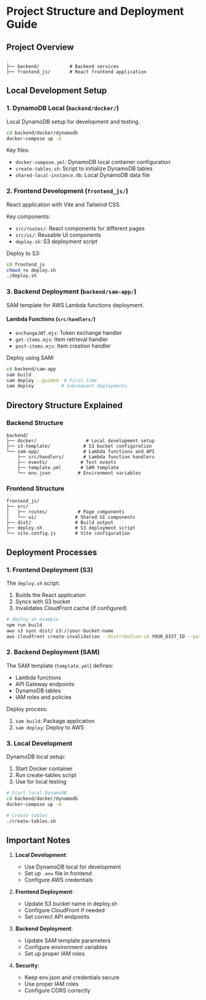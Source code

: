 # Project Structure and Deployment Guide

## Project Overview

```
.
├── backend/           # Backend services
├── frontend_js/       # React frontend application
```

## Local Development Setup

### 1. DynamoDB Local (`backend/docker/`)
Local DynamoDB setup for development and testing.

```bash
cd backend/docker/dynamodb
docker-compose up -d
```

Key files:
- `docker-compose.yml`: DynamoDB local container configuration
- `create-tables.sh`: Script to initialize DynamoDB tables
- `shared-local-instance.db`: Local DynamoDB data file

### 2. Frontend Development (`frontend_js/`)
React application with Vite and Tailwind CSS.

Key components:
- `src/routes/`: React components for different pages
- `src/ui/`: Reusable UI components
- `deploy.sh`: S3 deployment script

Deploy to S3:
```bash
cd frontend_js
chmod +x deploy.sh
./deploy.sh
```

### 3. Backend Deployment (`backend/sam-app/`)
SAM template for AWS Lambda functions deployment.

#### Lambda Functions (`src/handlers/`)
- `exchangeJWT.mjs`: Token exchange handler
- `get-items.mjs`: Item retrieval handler
- `post-items.mjs`: Item creation handler

Deploy using SAM:
```bash
cd backend/sam-app
sam build
sam deploy --guided  # First time
sam deploy          # Subsequent deployments
```

## Directory Structure Explained

### Backend Structure
```
backend/
├── docker/                  # Local development setup
├── s3-template/            # S3 bucket configuration
└── sam-app/                # Lambda functions and API
    ├── src/handlers/       # Lambda function handlers
    ├── events/            # Test events
    ├── template.yml       # SAM template
    └── env.json          # Environment variables
```

### Frontend Structure
```
frontend_js/
├── src/
│   ├── routes/           # Page components
│   └── ui/              # Shared UI components
├── dist/                # Build output
├── deploy.sh            # S3 deployment script
└── vite.config.js       # Vite configuration
```

## Deployment Processes

### 1. Frontend Deployment (S3)
The `deploy.sh` script:
1. Builds the React application
2. Syncs with S3 bucket
3. Invalidates CloudFront cache (if configured)

```bash
# deploy.sh example
npm run build
aws s3 sync dist/ s3://your-bucket-name
aws cloudfront create-invalidation --distribution-id YOUR_DIST_ID --paths "/*"
```

### 2. Backend Deployment (SAM)
The SAM template (`template.yml`) defines:
- Lambda functions
- API Gateway endpoints
- DynamoDB tables
- IAM roles and policies

Deploy process:
1. `sam build`: Package application
2. `sam deploy`: Deploy to AWS

### 3. Local Development
DynamoDB local setup:
1. Start Docker container
2. Run create-tables script
3. Use for local testing

```bash
# Start local DynamoDB
cd backend/docker/dynamodb
docker-compose up -d

# Create tables
./create-tables.sh
```

## Important Notes

1. **Local Development**:
   - Use DynamoDB local for development
   - Set up `.env` file in frontend
   - Configure AWS credentials

2. **Frontend Deployment**:
   - Update S3 bucket name in deploy.sh
   - Configure CloudFront if needed
   - Set correct API endpoints

3. **Backend Deployment**:
   - Update SAM template parameters
   - Configure environment variables
   - Set up proper IAM roles

4. **Security**:
   - Keep env.json and credentials secure
   - Use proper IAM roles
   - Configure CORS correctly

